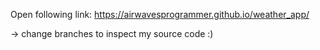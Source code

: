 Open following link: https://airwavesprogrammer.github.io/weather_app/

-> change branches to inspect my source code :)
